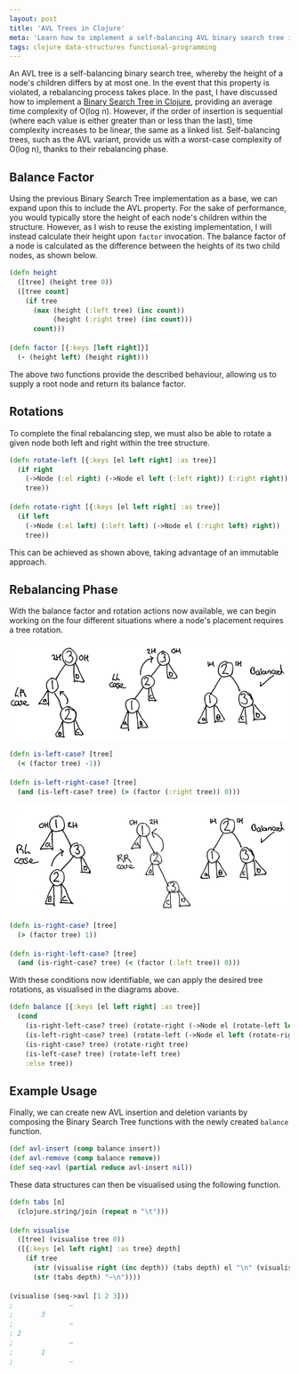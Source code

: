 ```yaml
---
layout: post
title: 'AVL Trees in Clojure'
meta: 'Learn how to implement a self-balancing AVL binary search tree in Clojure, ensuring optimal search performance through automatic rebalancing.'
tags: clojure data-structures functional-programming
---
```


An AVL tree is a self-balancing binary search tree, whereby the height of a node's children differs by at most one.
In the event that this property is violated, a rebalancing process takes place. <!--more-->
In the past, I have discussed how to implement a [Binary Search Tree in Clojure](/posts/binary-search-trees-in-clojure/), providing an average time complexity of O(log n).
However, if the order of insertion is sequential (where each value is either greater than or less than the last), time complexity increases to be linear, the same as a linked list.
Self-balancing trees, such as the AVL variant, provide us with a worst-case complexity of O(log n), thanks to their rebalancing phase.

## Balance Factor

Using the previous Binary Search Tree implementation as a base, we can expand upon this to include the AVL property.
For the sake of performance, you would typically store the height of each node's children within the structure.
However, as I wish to reuse the existing implementation, I will instead calculate their height upon `factor` invocation.
The balance factor of a node is calculated as the difference between the heights of its two child nodes, as shown below.

```clojure
(defn height
  ([tree] (height tree 0))
  ([tree count]
    (if tree
      (max (height (:left tree) (inc count))
           (height (:right tree) (inc count)))
      count)))

(defn factor [{:keys [left right]}]
  (- (height left) (height right)))
```

The above two functions provide the described behaviour, allowing us to supply a root node and return its balance factor.

## Rotations

To complete the final rebalancing step, we must also be able to rotate a given node both left and right within the tree structure.

```clojure
(defn rotate-left [{:keys [el left right] :as tree}]
  (if right
    (->Node (:el right) (->Node el left (:left right)) (:right right))
    tree))

(defn rotate-right [{:keys [el left right] :as tree}]
  (if left
    (->Node (:el left) (:left left) (->Node el (:right left) right))
    tree))
```

This can be achieved as shown above, taking advantage of an immutable approach.

## Rebalancing Phase

With the balance factor and rotation actions now available, we can begin working on the four different situations where a node's placement requires a tree rotation.

![Left Right, Left Left Cases](/uploads/avl-trees-in-clojure/lr-ll-cases.png)

```clojure
(defn is-left-case? [tree]
  (< (factor tree) -1))

(defn is-left-right-case? [tree]
  (and (is-left-case? tree) (> (factor (:right tree)) 0)))
```

![Right Left, Right Right Cases](/uploads/avl-trees-in-clojure/rl-rr-cases.png)

```clojure
(defn is-right-case? [tree]
  (> (factor tree) 1))

(defn is-right-left-case? [tree]
  (and (is-right-case? tree) (< (factor (:left tree)) 0)))
```

With these conditions now identifiable, we can apply the desired tree rotations, as visualised in the diagrams above.

```clojure
(defn balance [{:keys [el left right] :as tree}]
  (cond
    (is-right-left-case? tree) (rotate-right (->Node el (rotate-left left) right))
    (is-left-right-case? tree) (rotate-left (->Node el left (rotate-right right)))
    (is-right-case? tree) (rotate-right tree)
    (is-left-case? tree) (rotate-left tree)
    :else tree))
```

## Example Usage

Finally, we can create new AVL insertion and deletion variants by composing the Binary Search Tree functions with the newly created `balance` function.

```clojure
(def avl-insert (comp balance insert))
(def avl-remove (comp balance remove))
(def seq->avl (partial reduce avl-insert nil))
```

These data structures can then be visualised using the following function.

```clojure
(defn tabs [n]
  (clojure.string/join (repeat n "\t")))

(defn visualise
  ([tree] (visualise tree 0))
  ([{:keys [el left right] :as tree} depth]
    (if tree
      (str (visualise right (inc depth)) (tabs depth) el "\n" (visualise left (inc depth)))
      (str (tabs depth) "~\n"))))

(visualise (seq->avl [1 2 3]))
;              ~
;       3
;              ~
; 2
;              ~
;       1
;              ~
```
